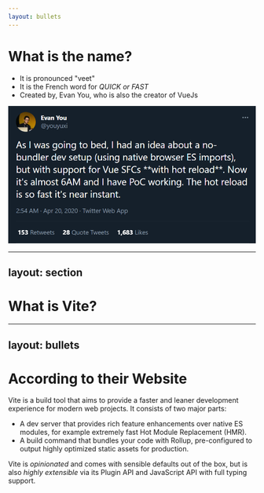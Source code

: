 ```yaml
---
layout: bullets
---
```


# What is the name?

<v-clicks>

- It is pronounced "veet"
- It is the French word for _QUICK or FAST_
- Created by, Evan You, who is also the creator of VueJs

</v-clicks>

<img v-click src='/vite-concept.png' class='w-125 mt-5 mx-auto' />

<!--
So I know the first question you have is how is this pronunced and what does it mean
And now the next question is what is it and what does it do
-->

---
layout: section
---

# What is Vite?

---
layout: bullets
---

# According to their Website

<v-clicks>

Vite is a build tool that aims to provide a faster and leaner development experience for modern web projects.
It consists of two major parts:

- A dev server that provides rich feature enhancements over native ES modules, for example extremely fast Hot Module Replacement (HMR).
- A build command that bundles your code with Rollup, pre-configured to output highly optimized static assets for production.

Vite is _opinionated_ and comes with sensible defaults out of the box, but is also _highly extensible_ via its Plugin API and JavaScript API with full typing support.

</v-clicks>

<!--
Main things to notice are that it is opinionated and highly extensible
-->
